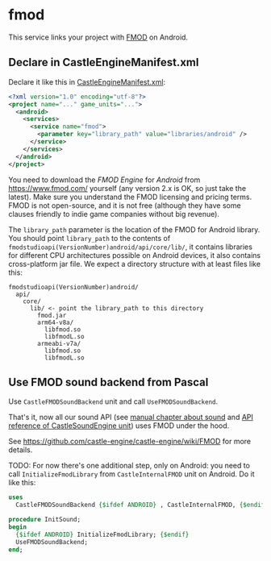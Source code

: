 # fmod

This service links your project with [FMOD](https://github.com/castle-engine/castle-engine/wiki/FMOD) on Android.

## Declare in CastleEngineManifest.xml

Declare it like this in [CastleEngineManifest.xml](https://github.com/castle-engine/castle-engine/wiki/CastleEngineManifest.xml-examples):

~~~~xml
<?xml version="1.0" encoding="utf-8"?>
<project name="..." game_units="...">
  <android>
    <services>
      <service name="fmod">
        <parameter key="library_path" value="libraries/android" />
      </service>
    </services>
  </android>
</project>
~~~~

You need to download the _FMOD Engine_ for _Android_ from https://www.fmod.com/ yourself (any version 2.x is OK, so just take the latest). Make sure you understand the FMOD licensing and pricing terms. FMOD is not open-source, and it is not free (although they have some clauses friendly to indie game companies without big revenue).

The `library_path` parameter is the location of the FMOD for Android library. You should point `library_path` to the contents of `fmodstudioapi(VersionNumber)android/api/core/lib/`, it contains libraries for different CPU architectures possible on Android devices, it also contains cross-platform jar file. We expect a directory structure with at least files like this:

```
fmodstudioapi(VersionNumber)android/
  api/
    core/
      lib/ <- point the library_path to this directory
        fmod.jar
        arm64-v8a/
          libfmod.so
          libfmodL.so
        armeabi-v7a/
          libfmod.so
          libfmodL.so
```

## Use FMOD sound backend from Pascal

Use `CastleFMODSoundBackend` unit and call `UseFMODSoundBackend`.

That's it, now all our sound API (see [manual chapter about sound](https://castle-engine.io/manual_sound.php) and [API reference of CastleSoundEngine unit](https://castle-engine.io/apidoc-unstable/html/CastleSoundEngine.html)) uses FMOD under the hood.

See https://github.com/castle-engine/castle-engine/wiki/FMOD for more details.

TODO: For now there's one additional step, only on Android: you need to call `InitializeFmodLibrary` from `CastleInternalFMOD` unit on Android. Do it like this:

```pascal
uses
  CastleFMODSoundBackend {$ifdef ANDROID} , CastleInternalFMOD, {$endif};

procedure InitSound;
begin
  {$ifdef ANDROID} InitializeFmodLibrary; {$endif}
  UseFMODSoundBackend;
end;
```
